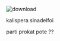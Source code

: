 ![download](https://github.com/user-attachments/assets/bd65ffa0-993b-418b-8150-8c9619715bad)

kalispera sinadelfoi 

parti prokat pote ??
